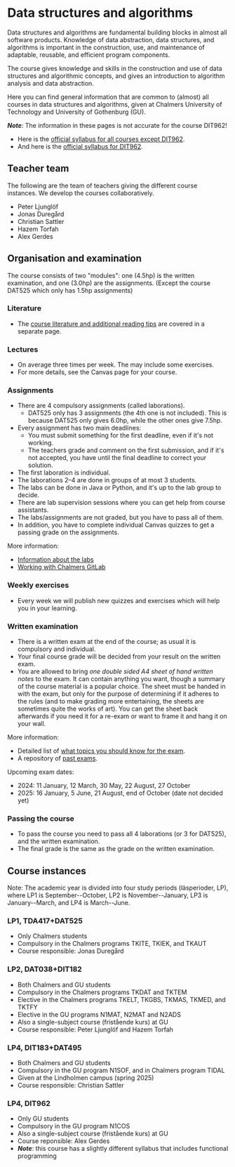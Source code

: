 # Data structures and algorithms

Data structures and algorithms are fundamental building blocks in almost all software products. Knowledge of data abstraction, data structures, and algorithms is important in the construction, use, and maintenance of adaptable, reusable, and efficient program components.

The course gives knowledge and skills in the construction and use of data structures and algorithmic concepts, and gives an introduction to algorithm analysis and data abstraction.

Here you can find general information that are common to (almost) all courses in data structures and algorithms, given at Chalmers University of Technology and University of Gothenburg (GU).

***Note***: The information in these pages is not accurate for the course DIT962!

- Here is the [official syllabus for all courses except DIT962](syllabus.md).
- And here is the [official syllabus for DIT962](https://kursplaner.gu.se/pdf/kurs/en/DIT962.pdf).

## Teacher team

The following are the team of teachers giving the different course instances. We develop the courses collaboratively.

- Peter Ljunglöf
- Jonas Duregård
- Christian Sattler
- Hazem Torfah
- Alex Gerdes

## Organisation and examination

The course consists of two "modules": one (4.5hp) is the written examination, and one (3.0hp) are the assignments. (Except the course DAT525 which only has 1.5hp assignments)

### Literature

- The [course literature and additional reading tips](literature.md) are covered in a separate page.

### Lectures

- On average three times per week. The may include some exercises.
- For more details, see the Canvas page for your course.

### Assignments

- There are 4 compulsory assignments (called laborations).
  - DAT525 only has 3 assignments (the 4th one is not included). This is because DAT525 only gives 6.0hp, while the other ones give 7.5hp.
- Every assignment has two main deadlines:
  - You must submit something for the first deadline, even if it's not working.
  - The teachers grade and comment on the first submission, and if it's not accepted, you have until the final deadline to correct your solution.
- The first laboration is individual.
- The laborations 2–4 are done in groups of at most 3 students.
- The labs can be done in Java or Python, and it's up to the lab group to decide.
- There are lab supervision sessions where you can get help from course assistants.
- The labs/assignments are not graded, but you have to pass all of them.
- In addition, you have to complete individual Canvas quizzes to get a passing grade on the assignments.

More information:
- [Information about the labs](lab-info.md)
- [Working with Chalmers GitLab](chalmers-gitlab.md)

### Weekly exercises

- Every week we will publish new quizzes and exercises which will help you in your learning.

### Written examination

- There is a written exam at the end of the course; as usual it is compulsory and individual.
- Your final course grade will be decided from your result on the written exam. 
- You are allowed to bring *one double sided A4 sheet of hand written notes* to the exam. It can contain anything you want, though a summary of the course material is a popular choice. The sheet must be handed in with the exam, but only for the purpose of determining if it adheres to the rules (and to make grading more entertaining, the sheets are sometimes quite the works of art). You can get the sheet back afterwards if you need it for a re-exam or want to frame it and hang it on your wall.

More information:
- Detailed list of [what topics you should know for the exam](exam-topics.md).
- A repository of [past exams](https://github.com/ChalmersGU-data-structure-courses/past-exams).

Upcoming exam dates:
- 2024: 11 January, 12 March, 30 May, 22 August, 27 October
- 2025: 16 January, 5 June, 21 August, end of October (date not decided yet)

### Passing the course

- To pass the course you need to pass all 4 laborations (or 3 for DAT525), and the written examination.
- The final grade is the same as the grade on the written examination.

## Course instances

Note: The academic year is divided into four study periods (läsperioder, LP), where LP1 is September--October, LP2 is November--January, LP3 is January--March, and LP4 is March--June.

### LP1, TDA417+DAT525
- Only Chalmers students
- Compulsory in the Chalmers programs TKITE, TKIEK, and TKAUT
- Course responsible: Jonas Duregård

### LP2, DAT038+DIT182
- Both Chalmers and GU students
- Compulsory in the Chalmers programs TKDAT and TKTEM
- Elective in the Chalmers programs TKELT, TKGBS, TKMAS, TKMED, and TKTFY
- Elective in the GU programs N1MAT, N2MAT and N2ADS
- Also a single-subject course (fristående kurs) at GU
- Course responsible: Peter Ljunglöf and Hazem Torfah

### LP4, DIT183+DAT495
- Both Chalmers and GU students
- Compulsory in the GU program N1SOF, and in Chalmers program TIDAL
- Given at the Lindholmen campus (spring 2025)
- Course responsible: Christian Sattler

### LP4, DIT962
- Only GU students
- Compulsory in the GU program N1COS
- Also a single-subject course (fristående kurs) at GU
- Course reponsible: Alex Gerdes
- ***Note***: this course has a slightly different syllabus that includes functional programming


